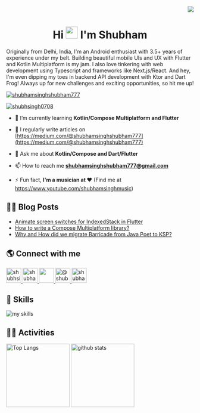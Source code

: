 <div align="right">
  <img src="https://komarev.com/ghpvc/?username=shubhamsinghshubham777" />
</div>


<h1 align="center">Hi <img src="https://media.giphy.com/media/hvRJCLFzcasrR4ia7z/giphy.gif" width="32"> I'm Shubham</h1>
<p>
  Originally from Delhi, India, I'm an Android enthusiast with 3.5+ years of experience under my belt. Building beautiful mobile UIs and UX with Flutter and Kotlin Multiplatform is my jam. I also love tinkering with web development using Typescript and frameworks like Next.js/React. And hey, I'm even dipping my toes in backend API development with Ktor and Dart Frog! Always up for new challenges and exciting opportunities, so hit me up!
</p>

<p align="left">
  <a href="https://github.com/ryo-ma/github-profile-trophy">
    <img src="https://github-profile-trophy.vercel.app/?username=shubhamsinghshubham777&theme=nord&margin-w=16&margin-h=16&column=4" alt="shubhamsinghshubham777" />
  </a>
</p>

<p align="left">
  <a href="https://twitter.com/shubhsingh0708" target="blank"><img src="https://img.shields.io/twitter/follow/shubhsingh0708?style=social" alt="shubhsingh0708" />
  </a>
</p>

- 🌱 I’m currently learning **Kotlin/Compose Multiplatform and Flutter**

- 📝 I regularly write articles on [https://medium.com/@shubhamsinghshubham777](https://medium.com/@shubhamsinghshubham777)

- 💬 Ask me about **Kotlin/Compose and Dart/Flutter**

- 📫 How to reach me **shubhamsinghshubham777@gmail.com**

- ⚡ Fun fact, **I'm a musician at ❤️** (Find me at https://www.youtube.com/shubhamsinghmusic)

## 👨‍💻 Blog Posts
<!-- BLOG-POST-LIST:START -->
- [Animate screen switches for IndexedStack in Flutter](https://medium.com/@shubhamsinghshubham777/animate-screen-switches-for-indexedstack-in-flutter-a66fe488006b?source=rss-de48afc2c715------2)
- [How to write a Compose Multiplatform library?](https://medium.com/@shubhamsinghshubham777/how-to-write-a-compose-multiplatform-library-66ae1b7edb81?source=rss-de48afc2c715------2)
- [Why and How did we migrate Barricade from Java Poet to KSP?](https://medium.com/@shubham.singh_1385/why-and-how-did-we-migrate-barricade-from-java-poet-to-ksp-b2141f533401?source=rss-4b6f9bc7a78b------2)
<!-- BLOG-POST-LIST:END -->

## 🌎 Connect with me
<p align="left">
  <a href="https://twitter.com/shubhsingh0708">
    <img src="https://skillicons.dev/icons?theme=dark&perline=10&i=twitter" alt="shubhsingh0708" width="40" />
  </a>

  <a href="https://linkedin.com/in/shubhamsinghshubham777">
    <img src="https://skillicons.dev/icons?theme=dark&perline=10&i=linkedin" alt="shubhamsinghshubham777" width="40" />
  </a>

  <a href="https://stackoverflow.com/users/20325172">
    <img src="https://skillicons.dev/icons?theme=dark&perline=10&i=stackoverflow" width="40" />
  </a>

  <a href="https://medium.com/@shubhamsinghshubham777">
    <img src="https://raw.githubusercontent.com/rahuldkjain/github-profile-readme-generator/master/src/images/icons/Social/medium.svg" alt="@shubhamsinghshubham777" width="40" />
  </a>

  <a href="https://www.youtube.com/c/shubhamsinghmusic">
    <img src="https://raw.githubusercontent.com/rahuldkjain/github-profile-readme-generator/master/src/images/icons/Social/youtube.svg" alt="shubhamsinghmusic" width="40" />
  </a>
</p>

## 🌱 Skills
<img alt="my skills" src="https://skillicons.dev/icons?theme=dark&perline=10&i=androidstudio,apple,dart,figma,firebase,flutter,gcp,git,github,githubactions,gradle,graphql,idea,java,kotlin,ktor,materialui,mongodb,nextjs,postgres,postman,react,supabase,ts,html,css" />

## 🏃‍♀️ Activities
<div align="left"> 
  <img alt="Top Langs" height="170px" src="https://github-readme-stats.vercel.app/api?username=shubhamsinghshubham777&theme=vue-dark&layout=compact" />
  <img alt="github stats" height="170px" src="https://github-readme-stats.vercel.app/api/top-langs/?username=shubhamsinghshubham777&theme=vue-dark&layout=compact" />
</div>
